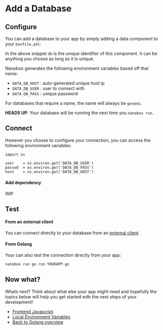 # Add a Database

## Configure
You can add a database to your app by simply adding a data component to your `boxfile.yml`:

<div class="meta" data-class="snippet" data-optional-components="postgres,mysql,mongo" ></div>

In the above snippet `db` is the unique identifier of this component. It can be anything you choose as long as it is unique.

Nanobox generates the following environment variables based off that name:

* `DATA_DB_HOST` : auto-generated unique host ip
* `DATA_DB_USER` : user to connect with
* `DATA_DB_PASS` : unique password

For databases that require a name, the name will always be `gonano`.

**HEADS UP**: Your database will be running the next time you `nanobox run`.

## Connect
However you choose to configure your connection, you can access the following environment variables:

```golang
import os

user    = os.environ.get('DATA_DB_USER')
passwd  = os.environ.get('DATA_DB_PASS')
host    = os.environ.get('DATA_DB_HOST')
```

#### Add dependency
WIP

## Test

#### From an external client
You can connect directly to your database from an <a href="https://docs.nanobox.io/data-management/managing-local-data/" target="\_blank">external client</a>.

#### From Golang
Your can also test the connection directly from your app:

```bash
nanobox run go run YOURAPP.go
```

## Now what?
Whats next? Think about what else your app might need and hopefully the topics below will help you get started with the next steps of your development!

* [Frontend Javascript](/golang/echo/frontend-javascript)
* [Local Environment Variables](/golang/echo/local-evars)
* [Back to Golang overview](/golang/echo/)
